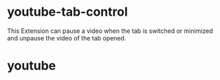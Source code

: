 # youtube-tab-control
This Extension can pause a video when the tab is switched or minimized and unpause the video of the tab opened.

# youtube



